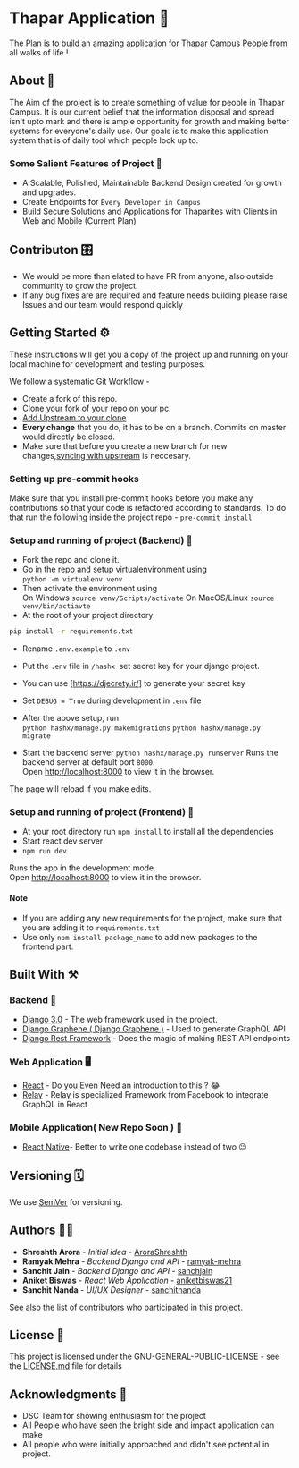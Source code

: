 # Thapar Application 🚀

The Plan is to build an amazing application for Thapar Campus People from all walks of life !

## About  💫

The Aim of the project is to create something of value for people in Thapar Campus.
It is our current belief that the information disposal and spread isn't upto mark and there is ample opportunity for growth and making better systems for everyone's daily use. 
Our goals is to make this application system that is of daily tool which people look up to.


### Some Salient Features of Project 🔭
* A Scalable, Polished, Maintainable Backend Design created for growth and upgrades.
* Create Endpoints for `Every Developer in Campus ` 
* Build Secure Solutions and Applications for Thaparites with Clients in Web and Mobile (Current Plan)

## Contributon 🎛

* We would be more than elated to have PR from anyone, also outside community to grow the project. 
* If any bug fixes are are required and feature needs building please raise Issues and our team would respond quickly

## Getting Started ⚙️

These instructions will get you a copy of the project up and running on your local machine for development and testing purposes. 

We follow a systematic Git Workflow -
- Create a fork of this repo.
- Clone your fork of your repo on your pc.
- [Add Upstream to your clone](https://help.github.com/en/github/collaborating-with-issues-and-pull-requests/configuring-a-remote-for-a-fork)
- **Every change** that you do, it has to be on a branch. Commits on master would directly be closed.
- Make sure that before you create a new branch for new changes,[syncing with upstream](https://help.github.com/en/github/collaborating-with-issues-and-pull-requests/syncing-a-fork) is neccesary.

### Setting up pre-commit hooks
Make sure that you install pre-commit hooks before you make any contributions so that your code is refactored according to standards.
To do that run the following inside the project repo -
```pre-commit install``` 

### Setup and running of project (Backend) 🧮
- Fork the repo and clone it.
- Go in the repo and setup virtualenvironment using <br>
```python -m virtualenv venv``` 
- Then activate the environment using <br>
    On Windows
```source venv/Scripts/activate```
    On MacOS/Linux
```source venv/bin/actiavte```
- At the root of your project directory <br>
```bash 
pip install -r requirements.txt
```

- Rename ```.env.example``` to ```.env```
- Put the ```.env``` file in ```/hashx ```set secret key for your django project.
- You can use [https://djecrety.ir/] to generate your secret key
- Set ```DEBUG = True``` during development in ```.env``` file

- After the above setup, run <br>
```python hashx/manage.py makemigrations```
```python hashx/manage.py migrate```

- Start the backend server 
```python hashx/manage.py runserver```
Runs the backend server at default port ```8000```.<br />
Open [http://localhost:8000](http://localhost:8000) to view it in the browser.

The page will reload if you make edits.<br />

### Setup and running of project (Frontend) 🔮
- At your root directory run `npm install` to install all the dependencies
- Start react dev server
- ```npm run dev```

Runs the app in the development mode.<br />
Open [http://localhost:8000](http://localhost:8000) to view it in the browser.


#### Note
- If you are adding any new requirements for the project, make sure that you are adding it to ```requirements.txt```
- Use only ```npm install package_name``` to add new packages to the frontend part.




## Built With ⚒
### Backend 📡
* [Django 3.0](https://www.djangoproject.com) - The web framework used in the project.
* [Django Graphene ( Django Graphene )](https://docs.graphene-python.org/projects/django/en/latest/) - Used to generate GraphQL API
* [Django Rest Framework](https://www.django-rest-framework.org) - Does the magic of making REST API endpoints 
### Web Application 🖥
* [React](https://reactjs.org) - Do you Even Need an introduction to this ? 😂
* [Relay](https://relay.dev) - Relay is specialized Framework from Facebook to integrate GraphQL in React
### Mobile Application( New Repo Soon ) 📲
* [React Native](https://reactnative.dev)- Better to write one codebase instead of two 😉

## Versioning 🗓

We use [SemVer](http://semver.org/) for versioning. 

## Authors ✍🏻

* **Shreshth Arora** - *Initial idea* - [AroraShreshth](https://github.com/AroraShreshth)
* **Ramyak Mehra** - *Backend Django and API* - [ramyak-mehra](https://github.com/ramyak-mehra)
* **Sanchit Jain** - *Backend Django and API* - [sanchjain](https://github.com/sanchjain)
* **Aniket Biswas** - *React Web Application* - [aniketbiswas21](https://github.com/aniketbiswas21)
* **Sanchit Nanda** - *UI/UX Designer* - [sanchitnanda](https://github.com/sanchitnanda)

See also the list of [contributors](https://github.com/developer-student-club-thapar/thapar_app/graphs/contributors) who participated in this project.

## License 📜

This project is licensed under the GNU-GENERAL-PUBLIC-LICENSE - see the [LICENSE.md](LICENSE.md) file for details

## Acknowledgments 💯

* DSC Team for showing enthusiasm for the project
* All People who have seen the bright side and impact application can make
* All people who were initially approached and didn't see potential in project.